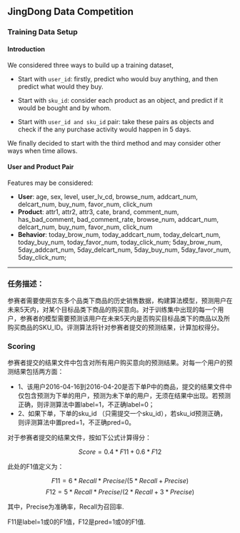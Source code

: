 ## JingDong Data Competition

### Training Data Setup

#### Introduction

We considered three ways to build up a training dataset, 

- Start with `user_id`: firstly, predict who would buy anything, and then predict what would they buy.
    
- Start with `sku_id`: consider each product as an object, and predict if it would be bought and by whom.
    
- Start with `user_id and sku_id` pair: take these pairs as objects and check if the any purchase activity would happen in 5 days.
    

We finally decided to start with the third method and may consider other ways when time allows.

#### User and Product Pair

Features may be considered:

- **User**: age, sex, level, user_lv_cd, browse_num, addcart_num, delcart_num, buy_num, favor_num, click_num
- **Product**: attr1, attr2, attr3, cate, brand, comment_num, has_bad_comment, bad_comment_rate, browse_num, addcart_num, delcart_num, buy_num, favor_num, click_num
- **Behavior**: today_brow_num, today_addcart_num, today_delcart_num, today_buy_num, today_favor_num, today_click_num; 5day_brow_num, 5day_addcart_num, 5day_delcart_num, 5day_buy_num, 5day_favor_num, 5day_click_num;


---

### 任务描述：

参赛者需要使用京东多个品类下商品的历史销售数据，构建算法模型，预测用户在未来5天内，对某个目标品类下商品的购买意向。对于训练集中出现的每一个用户，参赛者的模型需要预测该用户在未来5天内是否购买目标品类下的商品以及所购买商品的SKU_ID。评测算法将针对参赛者提交的预测结果，计算加权得分。

### Scoring

参赛者提交的结果文件中包含对所有用户购买意向的预测结果。对每一个用户的预测结果包括两方面：

- 1、该用户2016-04-16到2016-04-20是否下单P中的商品，提交的结果文件中仅包含预测为下单的用户，预测为未下单的用户，无须在结果中出现。若预测正确，则评测算法中置label=1，不正确label=0；
- 2、如果下单，下单的sku_id （只需提交一个sku_id），若sku_id预测正确，则评测算法中置pred=1，不正确pred=0。

对于参赛者提交的结果文件，按如下公式计算得分：

$$Score=0.4*F11 + 0.6* F12$$

此处的F1值定义为：

$$F11=6*Recall*Precise/(5*Recall+Precise)$$
$$F12=5*Recall*Precise/(2*Recall+3*Precise)$$

其中，Precise为准确率，Recall为召回率.

F11是label=1或0的F1值，F12是pred=1或0的F1值.
